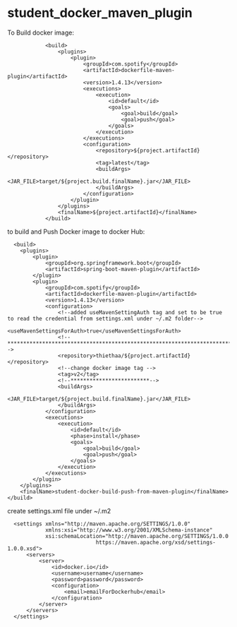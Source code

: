 # student_docker_maven_plugin
To Build docker image:

                <build>
                    <plugins>
                        <plugin>
                            <groupId>com.spotify</groupId>
                            <artifactId>dockerfile-maven-plugin</artifactId>
                            <version>1.4.13</version>
                            <executions>
                                <execution>
                                    <id>default</id>
                                    <goals>
                                        <goal>build</goal>
                                        <goal>push</goal>
                                    </goals>
                                </execution>
                            </executions>
                            <configuration>
                                <repository>${project.artifactId}</repository>
                                <tag>latest</tag>
                                <buildArgs>
                                    <JAR_FILE>target/${project.build.finalName}.jar</JAR_FILE>
                                </buildArgs>
                            </configuration>
                        </plugin>
                    </plugins>
                    <finalName>${project.artifactId}</finalName>
                </build>


to build and Push Docker image to docker Hub:

      <build>
        <plugins>
            <plugin>
                <groupId>org.springframework.boot</groupId>
                <artifactId>spring-boot-maven-plugin</artifactId>
            </plugin>
            <plugin>
                <groupId>com.spotify</groupId>
                <artifactId>dockerfile-maven-plugin</artifactId>
                <version>1.4.13</version>
                <configuration>
                    <!--added useMavenSettingAuth tag and set to be true to read the credential from settings.xml under ~/.m2 folder-->
                    <useMavenSettingsForAuth>true</useMavenSettingsForAuth>
                    <!-- ***********************************************************************************************************-->
                    <repository>thiethaa/${project.artifactId}</repository>
                    <!--change docker image tag -->
                    <tag>v2</tag>
                    <!--*************************-->
                    <buildArgs>
                        <JAR_FILE>target/${project.build.finalName}.jar</JAR_FILE>
                    </buildArgs>
                </configuration>
                <executions>
                    <execution>
                        <id>default</id>
                        <phase>install</phase>
                        <goals>
                            <goal>build</goal>
                            <goal>push</goal>
                        </goals>
                    </execution>
                </executions>
            </plugin>
        </plugins>
        <finalName>student-docker-build-push-from-maven-plugin</finalName>
    </build>
    
    
    
create settings.xml file under ~/.m2

      <settings xmlns="http://maven.apache.org/SETTINGS/1.0.0"
                xmlns:xsi="http://www.w3.org/2001/XMLSchema-instance"
                xsi:schemaLocation="http://maven.apache.org/SETTINGS/1.0.0
                                https://maven.apache.org/xsd/settings-1.0.0.xsd">
          <servers>
              <server>
                  <id>docker.io</id>
                  <username>username</username>
                  <password>password</password>
                  <configuration>
                      <email>emailForDockerhub</email>
                  </configuration>
              </server>
          </servers>
      </settings>
